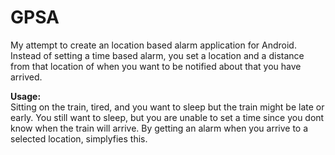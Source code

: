 # GPSA
My attempt to create an location based alarm application for Android.
Instead of setting a time based alarm, you set a location and a distance from that location of when you want to be notified about that you have arrived.<br>

<b>Usage:<br></b>
Sitting on the train, tired, and you want to sleep but the train might be late or early. You still want to sleep, but you are unable to set a time since you dont know when the train will arrive. 
By getting an alarm when you arrive to a selected location, simplyfies this.

